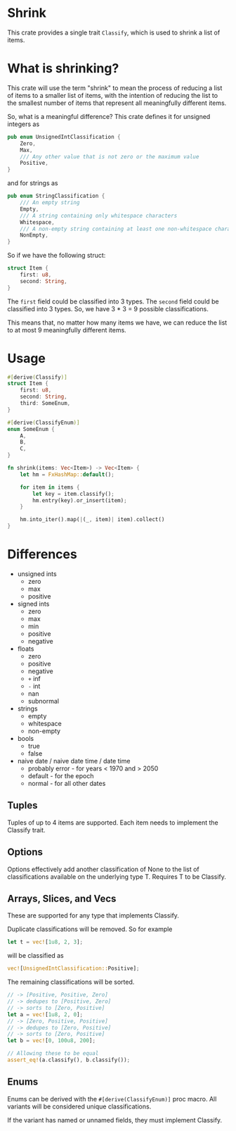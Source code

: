 # Shrink

This crate provides a single trait `Classify`, which is used to shrink a list of items.

# What is shrinking?

This crate will use the term "shrink" to mean the process of reducing a list of items to
a smaller list of items, with the intention of reducing the list to the smallest number
of items that represent all meaningfully different items.

So, what is a meaningful difference? This crate defines it for unsigned integers as

```rust
pub enum UnsignedIntClassification {
    Zero,
    Max,
    /// Any other value that is not zero or the maximum value
    Positive,
}
```

and for strings as

```rust
pub enum StringClassification {
    /// An empty string
    Empty,
    /// A string containing only whitespace characters
    Whitespace,
    /// A non-empty string containing at least one non-whitespace character
    NonEmpty,
}
```

So if we have the following struct:

```rust
struct Item {
    first: u8,
    second: String,
}
```

The `first` field could be classified into 3 types. The `second` field could be classified into
3 types. So, we have 3 * 3 = 9 possible classifications.

This means that, no matter how many items we have, we can reduce the list to at most 9 meaningfully
different items.

# Usage

```rust
#[derive(Classify)]
struct Item {
    first: u8,
    second: String,
    third: SomeEnum,
}

#[derive(ClassifyEnum)]
enum SomeEnum {
    A,
    B,
    C,
}

fn shrink(items: Vec<Item>) -> Vec<Item> {
    let hm = FxHashMap::default();

    for item in items {
        let key = item.classify();
        hm.entry(key).or_insert(item);
    }

    hm.into_iter().map(|(_, item)| item).collect()
}
```

# Differences

- unsigned ints
    - zero
    - max
    - positive
- signed ints
    - zero
    - max
    - min
    - positive
    - negative
- floats
    - zero
    - positive
    - negative
    - `+` inf
    - `-` int
    - nan
    - subnormal
- strings
    - empty
    - whitespace
    - non-empty
- bools
    - true
    - false
- naive date / naive date time / date time
    - probably error - for years < 1970 and > 2050
    - default - for the epoch
    - normal - for all other dates

## Tuples

Tuples of up to 4 items are supported. Each item needs to implement
the Classify trait.

## Options

Options effectively add another classification of None to the list of
classifications available on the underlying type T. Requires T to be
Classify.

## Arrays, Slices, and Vecs

These are supported for any type that implements Classify.

Duplicate classifications will be removed. So for example

```rust
let t = vec![1u8, 2, 3];
```

will be classified as

```rust
vec![UnsignedIntClassification::Positive];
```

The remaining classifications will be sorted.

```rust
// -> [Positive, Positive, Zero] 
// -> dedupes to [Positive, Zero]
// -> sorts to [Zero, Positive]
let a = vec![1u8, 2, 0];
// -> [Zero, Positive, Positive] 
// -> dedupes to [Zero, Positive] 
// -> sorts to [Zero, Positive]
let b = vec![0, 100u8, 200];

// Allowing these to be equal
assert_eq!(a.classify(), b.classify());
```

## Enums

Enums can be derived with the `#[derive(ClassifyEnum)]` proc macro. All
variants will be considered unique classifications.

If the variant has named or unnamed fields, they must implement Classify.

